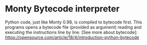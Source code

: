 # Monty Bytecode interpreter
Python code, just like Monty 0.98, is compiled to bytecode first. This programs opens a bytecode file (provided as argument) reading and executing the instructions line by line.
[See more about bytecode]: https://opensource.com/article/18/4/introduction-python-bytecode
